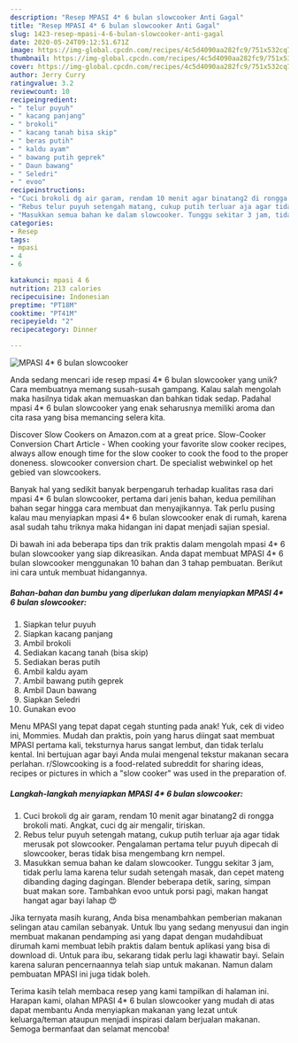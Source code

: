 ```yaml
---
description: "Resep MPASI 4* 6 bulan slowcooker Anti Gagal"
title: "Resep MPASI 4* 6 bulan slowcooker Anti Gagal"
slug: 1423-resep-mpasi-4-6-bulan-slowcooker-anti-gagal
date: 2020-05-24T09:12:51.671Z
image: https://img-global.cpcdn.com/recipes/4c5d4090aa282fc9/751x532cq70/mpasi-4-6-bulan-slowcooker-foto-resep-utama.jpg
thumbnail: https://img-global.cpcdn.com/recipes/4c5d4090aa282fc9/751x532cq70/mpasi-4-6-bulan-slowcooker-foto-resep-utama.jpg
cover: https://img-global.cpcdn.com/recipes/4c5d4090aa282fc9/751x532cq70/mpasi-4-6-bulan-slowcooker-foto-resep-utama.jpg
author: Jerry Curry
ratingvalue: 3.2
reviewcount: 10
recipeingredient:
- " telur puyuh"
- " kacang panjang"
- " brokoli"
- " kacang tanah bisa skip"
- " beras putih"
- " kaldu ayam"
- " bawang putih geprek"
- " Daun bawang"
- " Seledri"
- " evoo"
recipeinstructions:
- "Cuci brokoli dg air garam, rendam 10 menit agar binatang2 di rongga brokoli mati. Angkat, cuci dg air mengalir, tiriskan."
- "Rebus telur puyuh setengah matang, cukup putih terluar aja agar tidak merusak pot slowcooker. Pengalaman pertama telur puyuh dipecah di slowcooker, beras tidak bisa mengembang krn nempel."
- "Masukkan semua bahan ke dalam slowcooker. Tunggu sekitar 3 jam, tidak perlu lama karena telur sudah setengah masak, dan cepet mateng dibanding daging dagingan. Blender beberapa detik, saring, simpan buat makan sore. Tambahkan evoo untuk porsi pagi, makan hangat hangat agar bayi lahap 😍"
categories:
- Resep
tags:
- mpasi
- 4
- 6

katakunci: mpasi 4 6 
nutrition: 213 calories
recipecuisine: Indonesian
preptime: "PT18M"
cooktime: "PT41M"
recipeyield: "2"
recipecategory: Dinner

---
```



![MPASI 4* 6 bulan slowcooker](https://img-global.cpcdn.com/recipes/4c5d4090aa282fc9/751x532cq70/mpasi-4-6-bulan-slowcooker-foto-resep-utama.jpg)

Anda sedang mencari ide resep mpasi 4* 6 bulan slowcooker yang unik? Cara membuatnya memang susah-susah gampang. Kalau salah mengolah maka hasilnya tidak akan memuaskan dan bahkan tidak sedap. Padahal mpasi 4* 6 bulan slowcooker yang enak seharusnya memiliki aroma dan cita rasa yang bisa memancing selera kita.

Discover Slow Cookers on Amazon.com at a great price. Slow-Cooker Conversion Chart Article - When cooking your favorite slow cooker recipes, always allow enough time for the slow cooker to cook the food to the proper doneness. slowcooker conversion chart. De specialist webwinkel op het gebied van slowcookers.

Banyak hal yang sedikit banyak berpengaruh terhadap kualitas rasa dari mpasi 4* 6 bulan slowcooker, pertama dari jenis bahan, kedua pemilihan bahan segar hingga cara membuat dan menyajikannya. Tak perlu pusing kalau mau menyiapkan mpasi 4* 6 bulan slowcooker enak di rumah, karena asal sudah tahu triknya maka hidangan ini dapat menjadi sajian spesial.


Di bawah ini ada beberapa tips dan trik praktis dalam mengolah mpasi 4* 6 bulan slowcooker yang siap dikreasikan. Anda dapat membuat MPASI 4* 6 bulan slowcooker menggunakan 10 bahan dan 3 tahap pembuatan. Berikut ini cara untuk membuat hidangannya.

<!--inarticleads1-->

##### Bahan-bahan dan bumbu yang diperlukan dalam menyiapkan MPASI 4* 6 bulan slowcooker:

1. Siapkan  telur puyuh
1. Siapkan  kacang panjang
1. Ambil  brokoli
1. Sediakan  kacang tanah (bisa skip)
1. Sediakan  beras putih
1. Ambil  kaldu ayam
1. Ambil  bawang putih geprek
1. Ambil  Daun bawang
1. Siapkan  Seledri
1. Gunakan  evoo


Menu MPASI yang tepat dapat cegah stunting pada anak! Yuk, cek di video ini, Mommies. Mudah dan praktis, poin yang harus diingat saat membuat MPASI pertama kali, teksturnya harus sangat lembut, dan tidak terlalu kental. Ini bertujuan agar bayi Anda mulai mengenal tekstur makanan secara perlahan. r/Slowcooking is a food-related subreddit for sharing ideas, recipes or pictures in which a &#34;slow cooker&#34; was used in the preparation of. 

<!--inarticleads2-->

##### Langkah-langkah menyiapkan MPASI 4* 6 bulan slowcooker:

1. Cuci brokoli dg air garam, rendam 10 menit agar binatang2 di rongga brokoli mati. Angkat, cuci dg air mengalir, tiriskan.
1. Rebus telur puyuh setengah matang, cukup putih terluar aja agar tidak merusak pot slowcooker. Pengalaman pertama telur puyuh dipecah di slowcooker, beras tidak bisa mengembang krn nempel.
1. Masukkan semua bahan ke dalam slowcooker. Tunggu sekitar 3 jam, tidak perlu lama karena telur sudah setengah masak, dan cepet mateng dibanding daging dagingan. Blender beberapa detik, saring, simpan buat makan sore. Tambahkan evoo untuk porsi pagi, makan hangat hangat agar bayi lahap 😍


Jika ternyata masih kurang, Anda bisa menambahkan pemberian makanan selingan atau camilan sebanyak. Untuk Ibu yang sedang menyusui dan ingin membuat makanan pendamping asi yang dapat dengan mudahdibuat dirumah kami membuat lebih praktis dalam bentuk aplikasi yang bisa di download di. Untuk para ibu, sekarang tidak perlu lagi khawatir bayi. Selain karena saluran pencernaannya telah siap untuk makanan. Namun dalam pembuatan MPASI ini juga tidak boleh. 

Terima kasih telah membaca resep yang kami tampilkan di halaman ini. Harapan kami, olahan MPASI 4* 6 bulan slowcooker yang mudah di atas dapat membantu Anda menyiapkan makanan yang lezat untuk keluarga/teman ataupun menjadi inspirasi dalam berjualan makanan. Semoga bermanfaat dan selamat mencoba!
